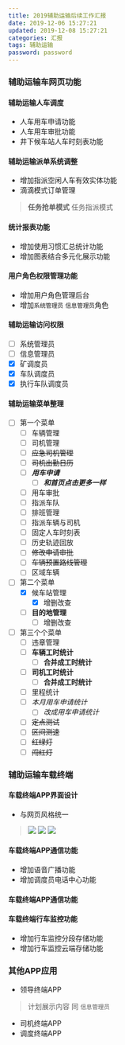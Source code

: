 ```yaml
---
title: 2019辅助运输后续工作汇报
date: 2019-12-06 15:27:21
updated: 2019-12-08 15:27:21
categories: 汇报
tags: 辅助运输
password: password
---
```


### 辅助运输车网页功能

#### 辅助运输人车调度
* 人车用车申请功能
* 人车用车审批功能
* 井下候车站人车时刻表功能

#### 辅助运输派单系统调整
* 增加指派空闲人车有效实体功能
* 滴滴模式订单管理
> **任务抢单模式**
> 任务指派模式

#### 统计报表功能
* 增加使用习惯汇总统计功能
* 增加图表结合多元化展示功能

#### 用户角色权限管理功能
* 增加用户角色管理后台
* 增加`系统管理员` `信息管理员`角色


#### 辅助运输访问权限 

* [ ] 系统管理员
* [ ] 信息管理员
* [x] 矿调度员
* [x] 车队调度员
* [x] 执行车队调度员

#### 辅助运输菜单整理
* [ ] 第一个菜单
    * [ ] 车辆管理
    * [ ] 司机管理
    * [ ] ~~应急司机管理~~
    * [ ] ~~司机出勤日历~~
    * [ ] ***用车申请***
        * [ ] ***和首页点击更多一样***
    * [ ] 用车审批
    * [ ] 指派车队
    * [ ] 排班管理
    * [ ] 指派车辆与司机
    * [ ] 固定人车时刻表
    * [ ] 历史轨迹回放
    * [ ] ~~修改申请审批~~
    * [ ] ~~车辆预置路线管理~~
    * [ ] 区域车辆
* [ ] 第二个菜单
   * [x] 候车站管理
        * [x] 增删改查
   * [ ] **目的地管理**
        * [ ] 增删改查
* [ ] 第三个个菜单
    * [ ] 违章管理
    * [ ] **车辆工时统计**
        * [ ] **合并成工时统计**
    * [ ] **司机工时统计**
        * [ ] **合并成工时统计**
    * [ ] 里程统计
    * [ ] *本月用车申请统计*
        * [ ] *改成用车申请统计*
    * [ ] ~~定点测试~~       
    * [ ] ~~区间测速~~
    * [ ] ~~红绿灯~~
    * [ ] ~~闯红灯~~

### 辅助运输车载终端

#### 车载终端APP界面设计
* 与网页风格统一
> ![](车载终端原型_修改1.jpg)
> ![](车载终端原型_修改2.jpg)
> ![](车载终端原型_修改3.jpg)

#### 车载终端APP通信功能
* 增加语音广播功能
* 增加调度员电话中心功能

#### 车载终端APP通信功能

#### 车载终端行车监控功能
* 增加行车监控分段存储功能
* 增加行车监控云端存储功能

### 其他APP应用
* 领导终端APP
> 计划展示内容 同 `信息管理员`
* 司机终端APP
* 调度终端APP